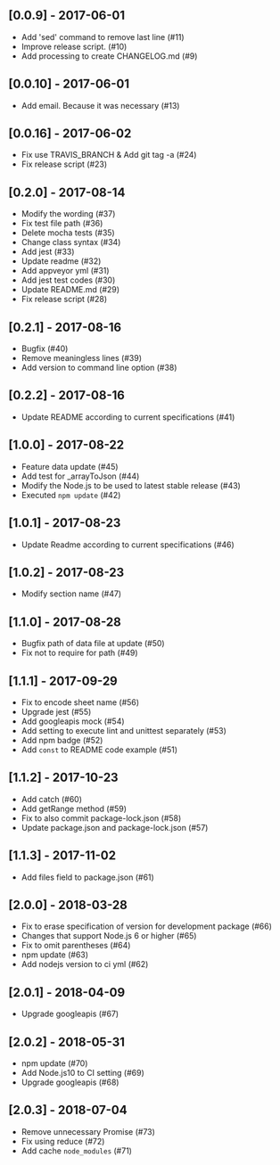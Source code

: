 ## [0.0.9] - 2017-06-01
- Add 'sed' command to remove last line (#11)
- Improve release script. (#10)
- Add processing to create CHANGELOG.md  (#9)
## [0.0.10] - 2017-06-01
- Add email. Because it was necessary (#13)
## [0.0.16] - 2017-06-02
- Fix use TRAVIS_BRANCH & Add git tag -a (#24)
- Fix release script (#23)
## [0.2.0] - 2017-08-14
- Modify the wording (#37)
- Fix test file path (#36)
- Delete mocha tests (#35)
- Change class syntax (#34)
- Add jest (#33)
- Update readme (#32)
- Add appveyor yml (#31)
- Add jest test codes (#30)
- Update README.md (#29)
- Fix release script (#28)
## [0.2.1] - 2017-08-16
- Bugfix (#40)
- Remove meaningless lines (#39)
- Add version to command line option (#38)
## [0.2.2] - 2017-08-16
- Update README according to current specifications (#41)
## [1.0.0] - 2017-08-22
- Feature data update (#45)
- Add test for _arrayToJson (#44)
- Modify the Node.js to be used to latest stable release (#43)
- Executed `npm update` (#42)
## [1.0.1] - 2017-08-23
- Update Readme according to current specifications (#46)
## [1.0.2] - 2017-08-23
- Modify section name (#47)
## [1.1.0] - 2017-08-28
- Bugfix path of data file at update (#50)
- Fix not to require for path (#49)
## [1.1.1] - 2017-09-29
- Fix to encode sheet name (#56)
- Upgrade jest (#55)
- Add googleapis mock (#54)
- Add setting to execute lint and unittest separately (#53)
- Add npm badge (#52)
- Add `const` to README code example (#51)
## [1.1.2] - 2017-10-23
- Add catch (#60)
- Add getRange method (#59)
- Fix to also commit package-lock.json (#58)
- Update package.json and package-lock.json (#57)
## [1.1.3] - 2017-11-02
- Add files field to package.json (#61)
## [2.0.0] - 2018-03-28
- Fix to erase specification of version for development package (#66)
- Changes that support Node.js 6 or higher (#65)
- Fix to omit parentheses (#64)
- npm update (#63)
- Add nodejs version to ci yml (#62)
## [2.0.1] - 2018-04-09
- Upgrade googleapis (#67)
## [2.0.2] - 2018-05-31
- npm update (#70)
- Add Node.js10 to CI setting (#69)
- Upgrade googleapis (#68)
## [2.0.3] - 2018-07-04
- Remove unnecessary Promise (#73)
- Fix using reduce (#72)
- Add cache `node_modules` (#71)
